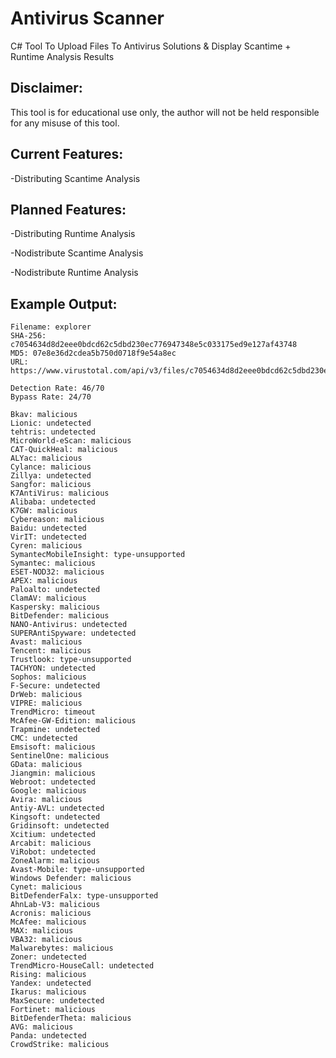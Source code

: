 # Antivirus Scanner

C# Tool To Upload Files To Antivirus Solutions &amp; Display Scantime + Runtime Analysis Results

## **Disclaimer:**

This tool is for educational use only, the author will not be held responsible for any misuse of this tool.

## **Current Features:**

-Distributing Scantime Analysis

## **Planned Features:**

-Distributing Runtime Analysis

-Nodistribute Scantime Analysis

-Nodistribute Runtime Analysis

## **Example Output:**
```
Filename: explorer
SHA-256: c7054634d8d2eee0bdcd62c5dbd230ec776947348e5c033175ed9e127af43748
MD5: 07e8e36d2cdea5b750d0718f9e54a8ec
URL: https://www.virustotal.com/api/v3/files/c7054634d8d2eee0bdcd62c5dbd230ec776947348e5c033175ed9e127af43748

Detection Rate: 46/70
Bypass Rate: 24/70

Bkav: malicious
Lionic: undetected
tehtris: undetected
MicroWorld-eScan: malicious
CAT-QuickHeal: malicious
ALYac: malicious
Cylance: malicious
Zillya: undetected
Sangfor: malicious
K7AntiVirus: malicious
Alibaba: undetected
K7GW: malicious
Cybereason: malicious
Baidu: undetected
VirIT: undetected
Cyren: malicious
SymantecMobileInsight: type-unsupported
Symantec: malicious
ESET-NOD32: malicious
APEX: malicious
Paloalto: undetected
ClamAV: malicious
Kaspersky: malicious
BitDefender: malicious
NANO-Antivirus: undetected
SUPERAntiSpyware: undetected
Avast: malicious
Tencent: malicious
Trustlook: type-unsupported
TACHYON: undetected
Sophos: malicious
F-Secure: undetected
DrWeb: malicious
VIPRE: malicious
TrendMicro: timeout
McAfee-GW-Edition: malicious
Trapmine: undetected
CMC: undetected
Emsisoft: malicious
SentinelOne: malicious
GData: malicious
Jiangmin: malicious
Webroot: undetected
Google: malicious
Avira: malicious
Antiy-AVL: undetected
Kingsoft: undetected
Gridinsoft: undetected
Xcitium: undetected
Arcabit: malicious
ViRobot: undetected
ZoneAlarm: malicious
Avast-Mobile: type-unsupported
Windows Defender: malicious
Cynet: malicious
BitDefenderFalx: type-unsupported
AhnLab-V3: malicious
Acronis: malicious
McAfee: malicious
MAX: malicious
VBA32: malicious
Malwarebytes: malicious
Zoner: undetected
TrendMicro-HouseCall: undetected
Rising: malicious
Yandex: undetected
Ikarus: malicious
MaxSecure: undetected
Fortinet: malicious
BitDefenderTheta: malicious
AVG: malicious
Panda: undetected
CrowdStrike: malicious
```
